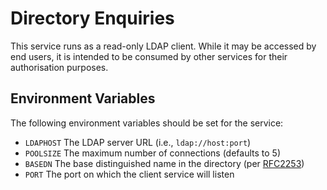 # Directory Enquiries

This service runs as a read-only LDAP client. While it may be accessed
by end users, it is intended to be consumed by other services for their
authorisation purposes.

## Environment Variables

The following environment variables should be set for the service:

* `LDAPHOST` The LDAP server URL (i.e., `ldap://host:port`)
* `POOLSIZE` The maximum number of connections (defaults to 5)
* `BASEDN` The base distinguished name in the directory (per
  [RFC2253](https://www.ietf.org/rfc/rfc2253.txt))
* `PORT` The port on which the client service will listen
